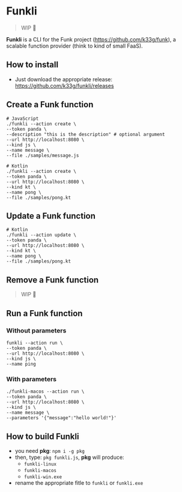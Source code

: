 # Funkli

> WIP :construction:

**Funkli** is a CLI for the Funk project (https://github.com/k33g/funk), a scalable function provider (think to kind of small FaaS).

## How to install

- Just download the appropriate release: https://github.com/k33g/funkli/releases

## Create a Funk function

```shell
# JavaScript
./funkli --action create \
--token panda \
--description "this is the description" # optional argument
--url http://localhost:8080 \
--kind js \
--name message \
--file ./samples/message.js
```

```shell
# Kotlin
./funkli --action create \
--token panda \
--url http://localhost:8080 \
--kind kt \
--name pong \
--file ./samples/pong.kt
```

## Update a Funk function

```shell
# Kotlin
./funkli --action update \
--token panda \
--url http://localhost:8080 \
--kind kt \
--name pong \
--file ./samples/pong.kt
```

## Remove a Funk function

> WIP :construction:

## Run a Funk function


### Without parameters

```shell
funkli --action run \
--token panda \
--url http://localhost:8080 \
--kind js \
--name ping
```

### With parameters

```shell
./funkli-macos --action run \
--token panda \
--url http://localhost:8080 \
--kind js \
--name message \
--parameters '{"message":"hello world!"}'
```

## How to build Funkli

- you need **pkg**: `npm i -g pkg`
- then, type: `pkg funkli.js`, **pkg** will produce:
  - `funkli-linux`
  - `funkli-macos`
  - `funkli-win.exe`
- rename the appropriate fitle to `funkli` or `funkli.exe`
